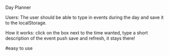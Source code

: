 Day Planner

Users:
    The user should be able to type in events during the day and save it to the localStorage.

How it works:
    click on the box next to the time wanted, type a short description of the event 
    push save and refresh, it stays there!

#easy to use